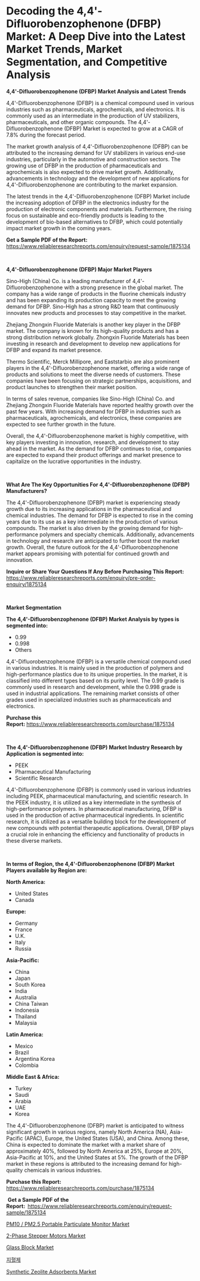 <p><h1>Decoding the 4,4'-Difluorobenzophenone (DFBP) Market: A Deep Dive into the Latest Market Trends, Market Segmentation, and Competitive Analysis</h1></p><p><strong>4,4'-Difluorobenzophenone (DFBP) Market Analysis and Latest Trends</strong></p>
<p><p>4,4'-Difluorobenzophenone (DFBP) is a chemical compound used in various industries such as pharmaceuticals, agrochemicals, and electronics. It is commonly used as an intermediate in the production of UV stabilizers, pharmaceuticals, and other organic compounds. The 4,4'-Difluorobenzophenone (DFBP) Market is expected to grow at a CAGR of 7.8% during the forecast period. </p><p>The market growth analysis of 4,4'-Difluorobenzophenone (DFBP) can be attributed to the increasing demand for UV stabilizers in various end-use industries, particularly in the automotive and construction sectors. The growing use of DFBP in the production of pharmaceuticals and agrochemicals is also expected to drive market growth. Additionally, advancements in technology and the development of new applications for 4,4'-Difluorobenzophenone are contributing to the market expansion.</p><p>The latest trends in the 4,4'-Difluorobenzophenone (DFBP) Market include the increasing adoption of DFBP in the electronics industry for the production of electronic components and materials. Furthermore, the rising focus on sustainable and eco-friendly products is leading to the development of bio-based alternatives to DFBP, which could potentially impact market growth in the coming years.</p></p>
<p><strong>Get a Sample PDF of the Report:&nbsp;</strong> <a href="https://www.reliableresearchreports.com/enquiry/request-sample/1875134">https://www.reliableresearchreports.com/enquiry/request-sample/1875134</a></p>
<p>&nbsp;</p>
<p><strong>4,4'-Difluorobenzophenone (DFBP) Major Market Players</strong></p>
<p><p>Sino-High (China) Co. is a leading manufacturer of 4,4'-Difluorobenzophenone with a strong presence in the global market. The company has a wide range of products in the fluorine chemicals industry and has been expanding its production capacity to meet the growing demand for DFBP. Sino-High has a strong R&D team that continuously innovates new products and processes to stay competitive in the market.</p><p>Zhejiang Zhongxin Fluoride Materials is another key player in the DFBP market. The company is known for its high-quality products and has a strong distribution network globally. Zhongxin Fluoride Materials has been investing in research and development to develop new applications for DFBP and expand its market presence.</p><p>Thermo Scientific, Merck Millipore, and Eaststarbio are also prominent players in the 4,4'-Difluorobenzophenone market, offering a wide range of products and solutions to meet the diverse needs of customers. These companies have been focusing on strategic partnerships, acquisitions, and product launches to strengthen their market position.</p><p>In terms of sales revenue, companies like Sino-High (China) Co. and Zhejiang Zhongxin Fluoride Materials have reported healthy growth over the past few years. With increasing demand for DFBP in industries such as pharmaceuticals, agrochemicals, and electronics, these companies are expected to see further growth in the future.</p><p>Overall, the 4,4'-Difluorobenzophenone market is highly competitive, with key players investing in innovation, research, and development to stay ahead in the market. As the demand for DFBP continues to rise, companies are expected to expand their product offerings and market presence to capitalize on the lucrative opportunities in the industry.</p></p>
<p>&nbsp;</p>
<p><strong>What Are The Key Opportunities For 4,4'-Difluorobenzophenone (DFBP) Manufacturers?</strong></p>
<p><p>The 4,4'-Difluorobenzophenone (DFBP) market is experiencing steady growth due to its increasing applications in the pharmaceutical and chemical industries. The demand for DFBP is expected to rise in the coming years due to its use as a key intermediate in the production of various compounds. The market is also driven by the growing demand for high-performance polymers and specialty chemicals. Additionally, advancements in technology and research are anticipated to further boost the market growth. Overall, the future outlook for the 4,4'-Difluorobenzophenone market appears promising with potential for continued growth and innovation.</p></p>
<p><strong>Inquire or Share Your Questions If Any Before Purchasing This Report:</strong> <a href="https://www.reliableresearchreports.com/enquiry/pre-order-enquiry/1875134">https://www.reliableresearchreports.com/enquiry/pre-order-enquiry/1875134</a></p>
<p>&nbsp;</p>
<p><strong>Market Segmentation</strong></p>
<p><strong>The 4,4'-Difluorobenzophenone (DFBP) Market Analysis by types is segmented into:</strong></p>
<p><ul><li>0.99</li><li>0.998</li><li>Others</li></ul></p>
<p><p>4,4'-Difluorobenzophenone (DFBP) is a versatile chemical compound used in various industries. It is mainly used in the production of polymers and high-performance plastics due to its unique properties. In the market, it is classified into different types based on its purity level. The 0.99 grade is commonly used in research and development, while the 0.998 grade is used in industrial applications. The remaining market consists of other grades used in specialized industries such as pharmaceuticals and electronics.</p></p>
<p><strong>Purchase this Report:&nbsp;</strong><a href="https://www.reliableresearchreports.com/purchase/1875134">https://www.reliableresearchreports.com/purchase/1875134</a></p>
<p>&nbsp;</p>
<p><strong>The 4,4'-Difluorobenzophenone (DFBP) Market Industry Research by Application is segmented into:</strong></p>
<p><ul><li>PEEK</li><li>Pharmaceutical Manufacturing</li><li>Scientific Research</li></ul></p>
<p><p>4,4'-Difluorobenzophenone (DFBP) is commonly used in various industries including PEEK, pharmaceutical manufacturing, and scientific research. In the PEEK industry, it is utilized as a key intermediate in the synthesis of high-performance polymers. In pharmaceutical manufacturing, DFBP is used in the production of active pharmaceutical ingredients. In scientific research, it is utilized as a versatile building block for the development of new compounds with potential therapeutic applications. Overall, DFBP plays a crucial role in enhancing the efficiency and functionality of products in these diverse markets.</p></p>
<p>&nbsp;</p>
<p><strong>In terms of Region, the 4,4'-Difluorobenzophenone (DFBP) Market Players available by Region are:</strong></p>
<p>
    <p> <strong> North America: </strong>
        <ul>
            <li>United States</li>
            <li>Canada</li>
        </ul>
        </p> 
    <p> <strong> Europe: </strong>
        <ul>
            <li>Germany</li>
            <li>France</li>
            <li>U.K.</li>
            <li>Italy</li>
            <li>Russia</li>
        </ul>
        </p> 
    <p> <strong> Asia-Pacific: </strong>
        <ul>
            <li>China</li>
            <li>Japan</li>
            <li>South Korea</li>
            <li>India</li>
            <li>Australia</li>
            <li>China Taiwan</li>
            <li>Indonesia</li>
            <li>Thailand</li>
            <li>Malaysia</li>
        </ul>
        </p> 
    <p> <strong> Latin America: </strong>
        <ul>
            <li>Mexico</li>
            <li>Brazil</li>
            <li>Argentina Korea</li>
            <li>Colombia</li>
        </ul>
        </p> 
    <p> <strong> Middle East & Africa: </strong>
        <ul>
            <li>Turkey</li>
            <li>Saudi</li>
            <li>Arabia</li>
            <li>UAE</li>
            <li>Korea</li>
        </ul>
    </p>
    </p>
<p><p>The 4,4'-Difluorobenzophenone (DFBP) market is anticipated to witness significant growth in various regions, namely North America (NA), Asia-Pacific (APAC), Europe, the United States (USA), and China. Among these, China is expected to dominate the market with a market share of approximately 40%, followed by North America at 25%, Europe at 20%, Asia-Pacific at 10%, and the United States at 5%. The growth of the DFBP market in these regions is attributed to the increasing demand for high-quality chemicals in various industries.</p></p>
<p><strong>Purchase this Report: </strong><a href="https://www.reliableresearchreports.com/purchase/1875134">https://www.reliableresearchreports.com/purchase/1875134</a></p>
<p>&nbsp;<strong>Get a Sample PDF of the Report:&nbsp;&nbsp;</strong><a href="https://www.reliableresearchreports.com/enquiry/request-sample/1875134">https://www.reliableresearchreports.com/enquiry/request-sample/1875134</a></p>
<p><strong></strong></p>
<p><p><a href="https://issuu.com/reportprime-2/docs/pm10-pm25-portable-particulate-monitor-market-size">PM10 / PM2.5 Portable Particulate Monitor Market</a></p><p><a href="https://issuu.com/reportprime-2/docs/2-phase-stepper-motors-market-size-2030.pptx">2-Phase Stepper Motors Market</a></p><p><a href="https://view.publitas.com/reportprime-1/glass-block-market-size-evaluating-its-market-trends-growth-and-projections-2024-2031/">Glass Block Market</a></p><p><a href="https://medium.com/@brandonramos59/%ED%97%A4%EB%AA%A8%EC%8A%A4%ED%83%80%EC%8B%9C%EC%8A%A4-%EC%8B%9C%EC%9E%A5-%EC%8B%9C%EC%9E%A5-cagr-%EC%8B%9C%EC%9E%A5-%ED%8A%B8%EB%A0%8C%EB%93%9C-%EB%B0%8F-%EC%84%B1%EC%9E%A5-%EC%A0%84%EB%9E%B5%EC%97%90-%EB%8C%80%ED%95%9C-%ED%86%B5%EC%B0%B0%EB%A0%A5-c24c71a53b80">지혈제</a></p><p><a href="https://github.com/Glendatilghmankmgz0rbhwpy/Market-Research-Report-List-1/blob/main/synthetic-zeolite-adsorbents-market.md">Synthetic Zeolite Adsorbents Market</a></p></p>